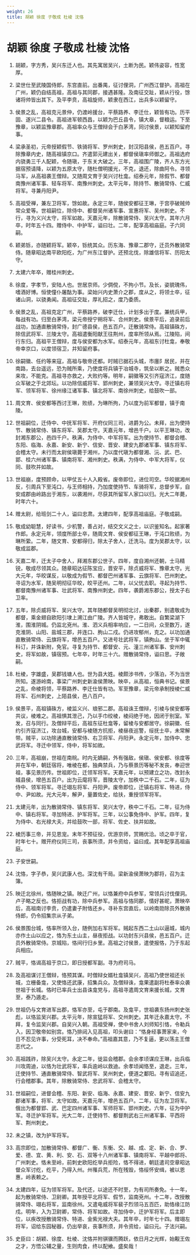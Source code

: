 ```yaml
---
weight: 26
title: 胡颖 徐度 子敬成 杜棱 沈恪
---
```


# 胡颖 徐度 子敬成 杜棱 沈恪

1. <span id="胡颖_徐度_子敬成_杜棱_沈恪-1"></span>
胡颖，字方秀，吴兴东迁人也。其先寓居吴兴，土断为民。颖伟姿容，性宽厚。

2. <span id="胡颖_徐度_子敬成_杜棱_沈恪-2"></span>
梁世仕至武陵国侍郎，东宫直前。出番禺，征讨俚洞，广州西江督护。高祖在广州，颖仍自结高祖，高祖与其同郡，接遇甚隆。及南征交趾，颖从行役，馀诸将帅皆出其下。及平李贲，高祖旋师，颖隶在西江，出兵多以颖留守。

3. <span id="胡颖_徐度_子敬成_杜棱_沈恪-3"></span>
侯景之乱，高祖克元景仲，仍渡岭援台，平蔡路养、李迁仕，颖皆有功。历平固、遂兴二县令。高祖进军顿西昌，以颖为巴丘县令，镇大皋，督粮运。下至豫章，以颖监豫章郡。高祖率众与王僧辩会于白茅湾，同讨侯景，以颖知留府事。

4. <span id="胡颖_徐度_子敬成_杜棱_沈恪-4"></span>
梁承圣初，元帝授颖假节、铁骑将军、罗州刺史，封汉阳县侯，邑五百户。寻除豫章内史，随高祖镇京口。齐遣郭元建出关，都督侯瑱率师御之。高祖选府内骁勇三千人配颖，令随瑱，于东关大破之。三年，高祖围广陵，齐人东方光据宿预请降，以颖为五原太守，随杜僧明援光，不克，退还，除曲阿令。寻领马军，从高祖袭王僧辩。又随周文育于吴兴讨杜龛。绍泰元年，除假节、都督南豫州诸军事、轻车将军、南豫州刺史。太平元年，除持节、散骑常侍、仁威将军。寻兼丹阳尹。

5. <span id="胡颖_徐度_子敬成_杜棱_沈恪-5"></span>
高祖受禅，兼左卫将军，馀如故。永定三年，随侯安都征王琳，于宫亭破贼帅常众爱等。世祖嗣位，除侍中、都督吴州诸军事、宣惠将军、吴州刺史。不行，寻为义兴太守，将军如故。天嘉元年，除散骑常侍、吴兴太守。其年六月卒，时年五十四。赠侍中、中护军，谥曰壮。二年，配享高祖庙庭。子六同嗣。

6. <span id="胡颖_徐度_子敬成_杜棱_沈恪-6"></span>
颖弟铄，亦随颖将军。颖卒，铄统其众。历东海、豫章二郡守，迁员外散骑常侍。随章昭达南平欧阳纥，为广州东江督护。还预北伐，除雄信将军、历阳太守。

7. <span id="胡颖_徐度_子敬成_杜棱_沈恪-7"></span>
太建六年卒，赠桂州刺史。

8. <span id="胡颖_徐度_子敬成_杜棱_沈恪-8"></span>
徐度，字孝节，安陆人也。世居京师。少倜傥，不拘小节。及长，姿貌瑰伟，嗜酒好博。恒使僮仆屠酤为事。梁始兴内史萧介之郡，度从之，将领士卒，征诸山洞，以骁勇闻。高祖征交趾，厚礼招之，度乃委质。

9. <span id="胡颖_徐度_子敬成_杜棱_沈恪-9"></span>
侯景之乱，高祖克定广州，平蔡路养，破李迁仕，计划多出于度。兼统兵甲，每战有功。归至白茅湾，梁元帝授宁朔将军、合州刺史。侯景平后，追录前后战功，加通直散骑常侍，封广德县侯，邑五百户。迁散骑常侍。高祖镇硃方，除信武将军、兰陵太守。高祖遣衡阳献王往荆州，度率所领从焉。江陵陷，间行东归。高祖平王僧辩，度与侯安都为水军。绍泰元年，高祖东讨杜龛，奉敬帝幸京口，以度领宿卫，并知留府事。

10. <span id="胡颖_徐度_子敬成_杜棱_沈恪-10"></span>
徐嗣徽、任约等来寇，高祖与敬帝还都。时贼已据石头城，市廛阝居民，并在南路，去台遥远，恐为贼所乘，乃使度将兵镇于冶城寺，筑垒以断之。贼悉众来攻，不能克。高祖寻亦救之，大败约等。明年，嗣徽等又引齐寇济江，度随众军破之于北郊坛。以功除信威将军、郢州刺史，兼领吴兴太守。寻迁镇右将军、领军将军、徐州缘江诸军事、镇北将军、南徐州刺史，给鼓吹一部。

11. <span id="胡颖_徐度_子敬成_杜棱_沈恪-11"></span>
周文育、侯安都等西讨王琳，败绩，为琳所拘，乃以度为前军都督，镇于南陵。

12. <span id="胡颖_徐度_子敬成_杜棱_沈恪-12"></span>
世祖嗣位，迁侍中、中抚军将军、开府仪同三司，进爵为公。未拜，出为使持节、散骑常侍、镇东将军、吴郡太守。天嘉元年，增邑千户。以平王琳功，改封湘东郡公，邑四千户。秩满，为侍中、中军将军。出为使持节、都督会稽、东阳、临海、永嘉、新安、新宁、信安、晋安、建安九郡诸军事、镇东将军、会稽太守。未行而太尉侯瑱薨于湘州，乃以度代瑱为都督湘、沅、武、巴、郢、桂六州诸军事、镇南将军、湘州刺史。秩满，为侍中、中军大将军，仪同、鼓吹并如故。

13. <span id="胡颖_徐度_子敬成_杜棱_沈恪-13"></span>
世祖崩，度预顾命，以甲仗五十人入殿省。废帝即位，进位司空。华皎据湘州反，引周兵下至沌口，与王师相持，乃加度使持节、车骑将军，总督步军，自安成郡由岭路出于湘东，以袭湘州，尽获其所留军人家口以归。光大二年薨，时年六十。

14. <span id="胡颖_徐度_子敬成_杜棱_沈恪-14"></span>
赠太尉，给班剑二十人，谥曰忠肃。太建四年，配享高祖庙庭。子敬成嗣。

15. <span id="胡颖_徐度_子敬成_杜棱_沈恪-15"></span>
敬成幼聪慧，好读书，少机警，善占对，结交文义之士，以识鉴知名。起家著作郎。永定元年，领度所部士卒，随周文育、侯安都征王琳，于沌口败绩，为琳所絷。二年，随文育、安都得归，除太子舍人，迁洗马。度为吴郡太守，以敬成监郡。

16. <span id="胡颖_徐度_子敬成_杜棱_沈恪-16"></span>
天嘉二年，迁太子中舍人，拜湘东郡公世子。四年，度自湘州还朝，士马精锐，敬成尽领其众。随章昭达征陈宝应，晋安平，除贞威将军、豫章太守。光大元年，华皎谋反，以敬成为假节、都督巴州诸军事、云旗将军、巴州刺史。寻诏为水军，随吴明彻征华皎，皎平还州。二年，以父忧去职。寻起为持节、都督南豫州诸军事、壮武将军、南豫州刺史。四年，袭爵湘东郡公，授太子右卫率。

17. <span id="胡颖_徐度_子敬成_杜棱_沈恪-17"></span>
五年，除贞威将军、吴兴太守。其年随都督吴明彻北讨，出秦郡，别遣敬成为都督，乘金翅自欧阳引埭上溯江由广陵。齐人皆城守，弗敢出。自繁梁湖下淮，围淮阴城。仍监北兗州。淮、泗义兵相率响应，一二日间，众至数万，遂克淮阴、山阳、盐城三郡，并连口、朐山二戍。仍进攻郁州，克之。以功加通直散骑常侍、云旗将军，增邑五百户。又进号壮武将军，镇朐山。坐于军中辄科订，并诛新附，免官。寻复为持节、都督安、元、潼三州诸军事、安州刺史，将军如故，镇宿预。七年卒，时年三十六。赠散骑常侍，谥曰思。子敞嗣。

18. <span id="胡颖_徐度_子敬成_杜棱_沈恪-18"></span>
杜棱，字雄盛，吴郡钱塘人也。世为县大姓。棱颇涉书传，少落泊，不为当世所知。遂游岭南，事梁广州刺史新渝侯萧映。映卒，从高祖，恒典书记。侯景之乱，命棱将领，平蔡路养、李迁仕皆有功。军至豫章，梁元帝承制授棱仁威将军、石州刺史，上陌县侯，邑八百户。

19. <span id="胡颖_徐度_子敬成_杜棱_沈恪-19"></span>
侯景平，高祖镇硃方，棱监义兴、琅邪二郡。高祖诛王僧辩，引棱与侯安都等共议，棱难之。高祖惧其泄己，乃以手巾绞棱，棱闷绝于地，因闭于别室。军发，召与同行。及僧辩平后，高祖东征杜龛等，留棱与安都居守。徐嗣徽、任约引齐寇济江，攻台城，安都与棱随方抗拒，棱昼夜巡警，绥抚士卒，未常解带。贼平，以功除通直散骑常侍、右卫将军、丹阳尹。永定元年，加侍中、忠武将军。寻迁中领军，侍中，将军如故。

20. <span id="胡颖_徐度_子敬成_杜棱_沈恪-20"></span>
三年，高祖崩，世祖在南皖。时内无嫡嗣，外有强敌，侯瑱、侯安都、徐度等并在军中，朝廷宿将，唯棱在都，独典禁兵，乃与蔡景历等秘不发丧，奉迎世祖，事见景历传。世祖即位，迁领军将军。天嘉元年，以预建立之功，改封永城县侯，增邑五百户。出为云麾将军，晋陵太守，加秩中二千石。二年，征为侍中、领军将军。寻迁翊左将军、丹阳尹。废帝即位，迁镇右将军、特进，侍中、尹如故。光大元年，解尹，量置佐史，给扶，重授领军将军。

21. <span id="胡颖_徐度_子敬成_杜棱_沈恪-21"></span>
太建元年，出为散骑常侍、镇东将军、吴兴太守，秩中二千石。二年，征为侍中、镇右将军。寻加特进、护军将军。三年，以公事免侍中、护军。四年，复为侍中、右光禄大夫，并给鼓吹一部，将军、佐史、扶并如故。

22. <span id="胡颖_徐度_子敬成_杜棱_沈恪-22"></span>
棱历事三帝，并见恩宠。末年不预征役，优游京师，赏赐优洽。顷之卒于官，时年七十。赠开府仪同三司，丧事所须，并令资给，谥曰成。其年配享高祖庙庭。

23. <span id="胡颖_徐度_子敬成_杜棱_沈恪-23"></span>
子安世嗣。

24. <span id="胡颖_徐度_子敬成_杜棱_沈恪-24"></span>
沈恪，字子恭，吴兴武康人也。深沈有干局。梁新渝侯萧映为郡将，召为主簿。

25. <span id="胡颖_徐度_子敬成_杜棱_沈恪-25"></span>
映迁北徐州，恪随映之镇。映迁广州，以恪兼府中兵参军，常领兵讨伐俚洞。卢子略之反也。恪拒战有功，除中兵参军。高祖与恪同郡，情好甚昵，萧映卒后，高祖南讨李贲，仍遣妻子附恪还乡。寻补东宫直后，以岭南勋除员外散骑侍郎，仍令招集宗从子弟。

26. <span id="胡颖_徐度_子敬成_杜棱_沈恪-26"></span>
侯景围台城，恪率所领入台，随例加右军将军。贼起东西二土山以逼城，城内亦作土山以应之，恪为东土山主，昼夜拒战。以功封东兴县侯，邑五百户。迁员外散骑常侍。京城陷，恪间行归乡里。高祖之讨侯景，遣使报恪，乃于东起兵相应。

27. <span id="胡颖_徐度_子敬成_杜棱_沈恪-27"></span>
贼平，恪谒高祖于京口，即日授都军副。寻为府司马。

28. <span id="胡颖_徐度_子敬成_杜棱_沈恪-28"></span>
及高祖谋讨王僧辩，恪预其谋。时僧辩女婿杜龛镇吴兴，高祖乃使世祖还长城，立栅备龛，又使恪还武康，招集兵众。及僧辩诛，龛果遣副将杜泰率众袭世祖于长城。恪时已率兵士出县诛龛党与，高祖寻遣周文育来援长城，文育至，泰乃遁走。

29. <span id="胡颖_徐度_子敬成_杜棱_沈恪-29"></span>
世祖仍与文育进军出郡，恪军亦至，屯于郡南。及龛平，世祖袭东扬州刺史张彪，以恪监吴兴郡。太平元年，除宣猛将军、交州刺史。其年迁永嘉太守。不拜，复令监吴兴郡。自吴兴入朝。高祖受禅，使中书舍人刘师知引恪，令勒兵入，因卫敬帝如别宫。恪乃排闼入见高祖，叩头谢曰：“恪身经事萧家来，今日不忍见许事，分受死耳，决不奉命。”高祖嘉其意，乃不复逼，更以荡主王僧志代之。

30. <span id="胡颖_徐度_子敬成_杜棱_沈恪-30"></span>
高祖践祚，除吴兴太守。永定二年，徙监会稽郡。会余孝顷谋应王琳，出兵临川攻周迪，以恪为壮武将军，率兵逾岭以救迪。余孝顷闻恪至，退走。三年，迁使持节、通直散骑常侍、智武将军、吴州刺史，便道之鄱阳。寻有诏追还，行会稽郡事。其年，除散骑常侍、忠武将军、会稽太守。

31. <span id="胡颖_徐度_子敬成_杜棱_沈恪-31"></span>
世祖嗣位，进督会稽、东阳、新安、临海、永嘉、建安、晋安、新宁、信安九郡诸军事，将军、太守如故。天嘉元年，增邑五百户。二年，征为左卫将军。俄出为都督郢、武、巴定四州诸军事、军师将军、郢州刺史。六年，征为中护军。寻迁护军将军。光大二年，迁使持节、都督荆武右三州诸军事、平西将军、荆州刺史。

32. <span id="胡颖_徐度_子敬成_杜棱_沈恪-32"></span>
未之镇，改为护军将军。

33. <span id="胡颖_徐度_子敬成_杜棱_沈恪-33"></span>
高宗即位，加散骑常侍、都督广、衡、东衡、交、越、成、定、新、合、罗、爱、德、宜、黄、利、安、石、双等十八州诸军事、镇南将军、平越中郎将、广州刺史。恪未至岭，前刺史欧阳纥举兵拒险，恪不得进，朝廷遣司空章昭达督众军讨纥，纥平，乃得入州。州罹兵荒，所在残毁，恪绥怀安缉，被以恩惠，岭表赖之。

34. <span id="胡颖_徐度_子敬成_杜棱_沈恪-34"></span>
太建四年，征为领军将军。及代还，以途还不时至，为有司所奏免。十一年，起为散骑常侍、卫尉卿。其年授平北将军、假节，监南兗州。十二年，改授散骑常侍、翊右将军，监南徐州。又遣电威将军裴子烈领马五百匹，助恪缘江防戍。明年，入为卫尉卿，常侍、将军如故。寻加侍中，迁护军将军。后主即位，以疾改授散骑常侍、特进、金紫光禄大夫。其年卒，时年七十四。赠翊左将军，诏给东园秘器，仍出举哀，丧事所须，并令资给，谥曰元。子法兴嗣。

35. <span id="胡颖_徐度_子敬成_杜棱_沈恪-35"></span>
史臣曰：胡颖、徐度、杜棱、沈恪并附骐骥而腾跃，依日月之光辉，始觏王佐之才，方悟公辅之量，生则肉食，终以配飨。盛矣哉！
